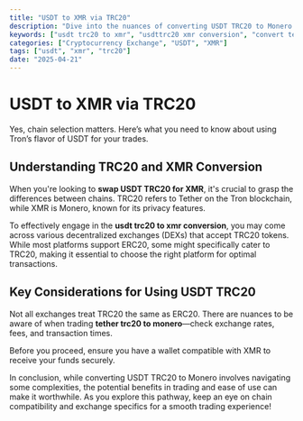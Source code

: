 ```yaml
---
title: "USDT to XMR via TRC20"
description: "Dive into the nuances of converting USDT TRC20 to Monero (XMR). Understand the importance of chain selection and the intricacies of crypto trading."
keywords: ["usdt trc20 to xmr", "usdttrc20 xmr conversion", "convert tether trc20 to monero"]
categories: ["Cryptocurrency Exchange", "USDT", "XMR"]
tags: ["usdt", "xmr", "trc20"]
date: "2025-04-21"
---
```


# USDT to XMR via TRC20

Yes, chain selection matters. Here’s what you need to know about using Tron’s flavor of USDT for your trades.

## Understanding TRC20 and XMR Conversion

When you're looking to **swap USDT TRC20 for XMR**, it's crucial to grasp the differences between chains. TRC20 refers to Tether on the Tron blockchain, while XMR is Monero, known for its privacy features. 

To effectively engage in the **usdt trc20 to xmr conversion**, you may come across various decentralized exchanges (DEXs) that accept TRC20 tokens. While most platforms support ERC20, some might specifically cater to TRC20, making it essential to choose the right platform for optimal transactions.

## Key Considerations for Using USDT TRC20

Not all exchanges treat TRC20 the same as ERC20. There are nuances to be aware of when trading **tether trc20 to monero**—check exchange rates, fees, and transaction times. 

Before you proceed, ensure you have a wallet compatible with XMR to receive your funds securely. 

In conclusion, while converting USDT TRC20 to Monero involves navigating some complexities, the potential benefits in trading and ease of use can make it worthwhile. As you explore this pathway, keep an eye on chain compatibility and exchange specifics for a smooth trading experience!